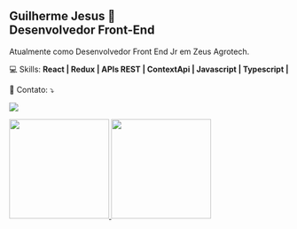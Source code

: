 <h2>
<strong>Guilherme Jesus 👋</strong>
<br>
Desenvolvedor Front-End
</h2>

<p align="left"> 
Atualmente como Desenvolvedor Front End Jr em Zeus Agrotech.
</p>

<p align="left">
  💻 Skills: <strong> React | Redux | APIs REST | ContextApi | Javascript | Typescript | </strong>
</p>

<p align="left">
  💌 Contato: ⤵️
</p>

<p align="left">
  <a href="https://www.linkedin.com/in/guilhermehcj/" alt="Linkedin">
  <img src="https://img.shields.io/badge/-Linkedin-0e76a8?style=flat-square&logo=Linkedin&logoColor=white&link=https://www.linkedin.com/in/guilhermehcj/" /></a>
</p>
<div>
<a href="https://github.com/Guilherme-Jesus">
<img height="180em" src="https://github-readme-stats.vercel.app/api?username=Guilherme-Jesus&count_private=true&show_icons=true&theme=gruvbox"/>
<img height="180em" src="https://github-readme-stats.vercel.app/api/top-langs/?username=Guilherme-Jesus&count_private=true&layout=compact&&theme=gruvbox"/>
<!-- <img height="180em" src="https://github-readme-stats.vercel.app/api?username=Guilherme-Jesus&show_icons=true&theme=tokyonight&include_all_commits=true&count_private=true&hide=stars,issues,contribs"/> -->
</div>
